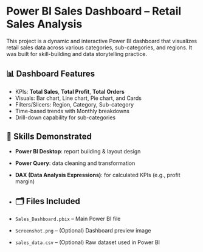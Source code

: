 # Power BI Sales Dashboard – Retail Sales Analysis

This project is a dynamic and interactive Power BI dashboard that visualizes retail sales data across various categories, sub-categories, and regions. It was built for skill-building and data storytelling practice.
## 📊 Dashboard Features
- KPIs: **Total Sales**, **Total Profit**, **Total Orders**
- Visuals: Bar chart, Line chart, Pie chart, and Cards
- Filters/Slicers: Region, Category, Sub-category
- Time-based trends with Monthly breakdowns
- Drill-down capability for sub-categories
## 🧠 Skills Demonstrated
- **Power BI Desktop**: report building & layout design
- **Power Query**: data cleaning and transformation
- **DAX (Data Analysis Expressions)**: for calculated KPIs (e.g., profit margin)

- ## 🗂️ Files Included
- `Sales_Dashboard.pbix` – Main Power BI file
- `Screenshot.png` – (Optional) Dashboard preview image
- `sales_data.csv` – (Optional) Raw dataset used in Power BI
